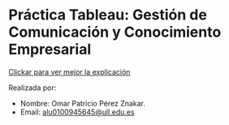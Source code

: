 # Práctica Tableau: Gestión de Comunicación y Conocimiento Empresarial

[Clickar para ver mejor la explicación](https://omar97perez.github.io/DashboardTableauGCCE/)

Realizada por:
  - Nombre: Omar Patricio Pérez Znakar.
  - Email: alu0100945645@ull.edu.es
